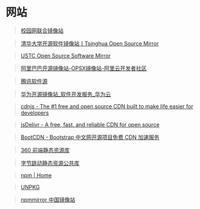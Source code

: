 # 网站

> [校园网联合镜像站](https://mirrors.cernet.edu.cn/)

> [清华大学开源软件镜像站丨Tsinghua Open Source Mirror](https://mirrors.tuna.tsinghua.edu.cn/)

> [USTC Open Source Software Mirror](https://mirrors.ustc.edu.cn/)

> [阿里巴巴开源镜像站-OPSX镜像站-阿里云开发者社区](https://developer.aliyun.com/mirror)

> [腾讯软件源](https://mirrors.tencent.com/)

> [华为开源镜像站_软件开发服务_华为云](https://mirrors.huaweicloud.com/home)

> [cdnjs - The #1 free and open source CDN built to make life easier for developers](https://cdnjs.com/)

> [jsDelivr - A free, fast, and reliable CDN for open source](https://www.jsdelivr.com/)

> [BootCDN - Bootstrap 中文网开源项目免费 CDN 加速服务](https://www.bootcdn.cn/)

> [360 前端静态资源库](https://cdn.baomitu.com/vue)

> [字节跳动静态资源公共库](https://cdn.bytedance.com/)

> [npm | Home](https://www.npmjs.com/)

> [UNPKG](https://unpkg.com/)

> [npmmirror 中国镜像站](https://npmmirror.com/)

